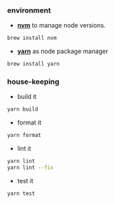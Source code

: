 ### environment

- **[nvm](https://github.com/nvm-sh/nvm)** to manage node versions.

```bash
brew install nvm
```

- **[yarn](https://yarnpkg.com/)** as node package manager

```bash
brew install yarn
```

### house-keeping

- build it

```bash
yarn build
```

- format it

```bash
yarn format
```

- lint it

```bash
yarn lint
yarn lint --fix
```

- test it

```bash
yarn test
```
